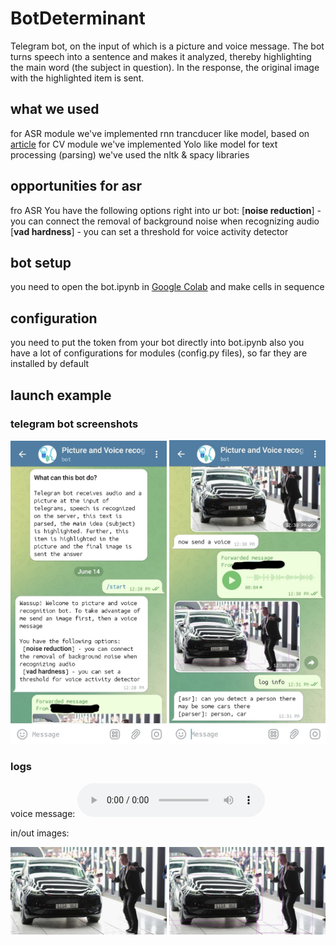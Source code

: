 # BotDeterminant

Telegram bot, on the input of which is a picture and voice message. 
The bot turns speech into a sentence and makes it analyzed, thereby highlighting the main word (the subject in question). 
In the response, the original image with the highlighted item is sent.

## what we used
for ASR module we've implemented rnn trancducer like model, based on [article](https://arxiv.org/abs/2005.03191)
for CV module we've implemented Yolo like model
for text processing (parsing) we've used the nltk & spacy libraries

## opportunities for asr
fro ASR You have the following options right into ur bot:
 [**noise reduction**] - you can connect the removal of background noise when recognizing audio
 [**vad hardness**] - you can set a threshold for voice activity detector

## bot setup
you need to open the bot.ipynb in [Google Colab](https://www.google.com/url?sa=t&rct=j&q=&esrc=s&source=web&cd=&cad=rja&uact=8&ved=2ahUKEwjkyIT6vsL_AhWDyIsKHSMTBHYQFnoECA4QAQ&url=https%3A%2F%2Fresearch.google.com%2Fcolaboratory%2F&usg=AOvVaw38J01zt_Dlb6pQ1fe6FGrI) and make cells in sequence

## configuration
you need to put the token from your bot directly into bot.ipynb
also you have a lot of configurations for modules (config.py files), so far they are installed by default

## launch example
### telegram bot screenshots
<p float="left">
  <img src="/launch_files/first.jpg" width="250" />
  <img src="/launch_files/2nd.jpg" width="250" />
</p>

### logs
voice message:
<audio src="[путь_к_аудиофайлу.mp3](https://github.com/Nikait/BotDeterminant/assets/50284221/9944cd30-9d4e-44a4-b97a-3e0024e84b28)" controls>



in/out images:
<p float="left">
  <img src="/launch_files/musk.jpg" width="250" />
  <img src="/launch_files/detected_musk.jpg" width="250" />
</p>
